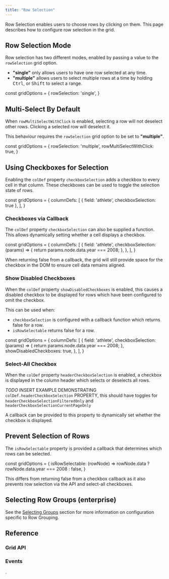```yaml
---
title: "Row Selection"
---
```


Row Selection enables users to choose rows by clicking on them. This page describes how to configure row selection in the grid.

## Row Selection Mode

Row selection has two different modes, enabled by passing a value to the `rowSelection` grid option.
- **"single"** only allows users to have one row selected at any time.
- **"multiple"** allows users to select multiple rows at a time by holding <kbd>Ctrl</kbd>, or <kbd>Shift</kbd> to select a range.

<grid-example title='rowSelection' name='row-selection-mode' type='generated'></grid-example>

<snippet>
const gridOptions = {
    rowSelection: 'single',
}
</snippet>

## Multi-Select By Default

When `rowMultiSelectWithClick` is enabled, selecting a row will not deselect other rows. Clicking a selected row will deselect it.

<grid-example title='rowMultiSelectWithClick' name='row-selection-multiple-with-click' type='generated'></grid-example>

This behaviour requires the `rowSelection` grid option to be set to **"multiple"**.

<snippet>
const gridOptions = {
    rowSelection: 'multiple',
    rowMultiSelectWithClick: true,
}
</snippet>

## Using Checkboxes for Selection

Enabling the `colDef` property `checkboxSelection` adds a checkbox to every cell in that column. These checkboxes can be used to toggle the selection state of rows.

<grid-example title='checkbox' name='row-selection-checkboxes' type='generated'></grid-example>

<snippet>
const gridOptions = {
    columnDefs: [
        { field: 'athlete', checkboxSelection: true },
    ],
}
</snippet>

### Checkboxes via Callback

The `colDef` property `checkboxSelection` can also be supplied a function. This allows dynamically setting whether a cell displays a checkbox.

<grid-example title='checkbox' name='row-selection-checkboxes-callback' type='generated'></grid-example>

<snippet>
const gridOptions = {
    columnDefs: [
        {
            field: 'athlete',
            checkboxSelection: (params) => {
                return params.node.data.year === 2008;
            },
        },
    ],
}
</snippet>

<note>When returning false from a callback, the grid will still provide space for the checkbox in the DOM to ensure cell data remains aligned.</note>

### Show Disabled Checkboxes

When the `colDef` property `showDisabledCheckboxes` is enabled, this causes a disabled checkbox to be displayed for rows which have been configured to omit the checkbox.

<grid-example title='checkbox' name='row-selection-checkboxes-show-disabled' type='generated'></grid-example>

This can be used when:
- `checkboxSelection` is configured with a callback function which returns false for a row.
- `isRowSelectable` returns false for a row.

<snippet>
const gridOptions = {
    columnDefs: [
        {
            field: 'athlete',
            checkboxSelection: (params) => {
                return params.node.data.year === 2008;
            },
            showDisabledCheckboxes: true,
        },
    ],
}
</snippet>

### Select-All Checkbox

When the `colDef` property `headerCheckboxSelection` is enabled, a checkbox is displayed in the column header which selects or deselects all rows.

*TODO* INSERT EXAMPLE DEMONSTRATING `colDef.headerCheckboxSelection` PROPERTY, this should have toggles for `headerCheckboxSelectionFilteredOnly` and `headerCheckboxSelectionCurrentPageOnly`

A callback can be provided to this property to dynamically set whether the checkbox is displayed.

## Prevent Selection of Rows

The `isRowSelectable` property is provided a callback that determines which rows can be selected.

<grid-example title='checkbox' name='row-selection-isrowselectable' type='generated'></grid-example>

<snippet>
const gridOptions = {
    isRowSelectable: (rowNode) => rowNode.data ? rowNode.data.year === 2008 : false,
}
</snippet>

<note>This differs from returning false from a checkbox callback as it also prevents row selection via the API and select-all checkboxes.</note>

## Selecting Row Groups (enterprise)

See the [Selecting Groups](/grouping-selecting-groups/) section for more information on configuration specific to Row Grouping.

## Reference

### Grid API

<api-documentation source='grid-api/api.json' section='selection' names='["selectAll","deselectAll","selectAllFiltered","deselectAllFiltered","selectAllOnCurrentPage", "deselectAllOnCurrentPage", "getSelectedNodes", "getSelectedRows", "setNodesSelected"]'></api-documentation>


### Events

<api-documentation source='grid-events/events.json' section='selection' names='["rowSelected", "selectionChanged"]'></api-documentation>
.